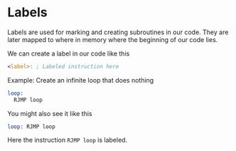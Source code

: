 # Labels

Labels are used for marking and creating subroutines in our code. They are later mapped to where in memory where the beginning of our code lies.

We can create a label in our code like this

```asm
<label>: ; Labeled instruction here
```

Example: Create an infinite loop that does nothing

```asm
loop:
  RJMP loop
```

You might also see it like this

```asm
loop: RJMP loop
```

Here the instruction `RJMP loop` is labeled.